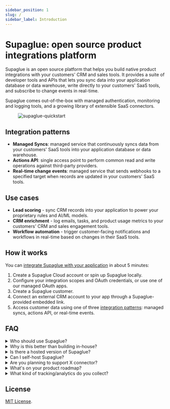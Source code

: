 ```yaml
---
sidebar_position: 1
slug: /
sidebar_label: Introduction
---
```


# Supaglue: open source product integrations platform

Supaglue is an open source platform that helps you build native product integrations with your customers' CRM and sales tools. It provides a suite of developer tools and APIs that lets you sync data into your application database or data warehouse, write directly to your customers' SaaS tools, and subscribe to change events in real-time.

Supaglue comes out-of-the-box with managed authentication, monitoring and logging tools, and a growing library of extensible SaaS connectors.

<figure>

![supaglue-quickstart](/img/supaglue-diagram.png)

</figure>

## Integration patterns

- **Managed Syncs**: managed service that continuously syncs data from your customers' SaaS tools into your application database or data warehouse.
- **Actions API**: single access point to perform common read and write operations against third-party providers.
- **Real-time change events**: managed service that sends webhooks to a specified target when records are updated in your customers' SaaS tools.

## Use cases

- **Lead scoring** - sync CRM records into your application to power your proprietary rules and AI/ML models.
- **CRM enrichment** - log emails, tasks, and product usage metrics to your customers' CRM and sales engagement tools.
- **Workflow automation** - trigger customer-facing notifications and workflows in real-time based on changes in their SaaS tools.

## How it works

You can [integrate Supaglue with your application](quickstart) in about 5 minutes:

1. Create a Supaglue Cloud account or spin up Supaglue locally.
2. Configure your integration scopes and OAuth credentials, or use one of our managed OAuth apps.
3. Create a Supaglue customer.
4. Connect an external CRM account to your app through a Supaglue-provided embedded link.
5. Access customer data using one of three [integration patterns](category/integration-patterns): managed syncs, actions API, or real-time events.

## FAQ

<details>
  <summary>Who should use Supaglue?</summary>
  <div>
    Supaglue is aimed at developers at B2B SaaS companies that provide integrations with their customers' CRM and sales engagement tools as part of their own products.
  </div>
</details>

<details>
  <summary>Why is this better than building in-house?</summary>
  <div>
    Supaglue helps you ship customer-facing CRM and Sales engagement integrations 10x faster:
    <ul>
        <li>Supaglue fully manages your customer's authentication flow and handles refreshing access tokens.</li>
        <li>Supaglue handles the rate limits, response errors, and other idiosyncrasies of different CRM providers so you don't have to.</li>
        <li>Supaglue normalizes responses across multiple providers so you don't have to build this abstraction layer yourself.</li>
        <li>Supaglue gives you a unified API to read and write from CRMs.</li>
        <li>Supaglue comes out-of-the-box with tools for managing customers, configuring integrations, and monitoring connection health.</li>
    </ul>
  </div>
</details>

<details>
  <summary>Is there a hosted version of Supaglue?</summary>
  <div>
    Yes! You can start a free trial of Supaglue Cloud <a href="https://app.supaglue.io">here</a>!
  </div>
</details>

<details>
  <summary>Can I self-host Supaglue?</summary>
  <div>
    Yes, please reach out to us in Slack or at <a href="mailto:hello@supaglue.com">hello@supaglue.com</a> so we can better understand your environment and help you get set up.
  </div>
</details>

<details>
  <summary>Are you planning to support X connector?</summary>
  <div>
    We support the following <a href="./connectors">connectors</a> today and have many more on our roadmap. If there's a specific connector that's not on the list, let us know and we will try to prioritize!
  </div>
</details>

<details>
  <summary>What's on your product roadmap?</summary>
  <div>
    Our product roadmap and long-term version is <a href="./roadmap">here</a>. We welcome suggestions and feature requests.
  </div>
</details>

<details>
  <summary>What kind of tracking/analytics do you collect?</summary>
  <div>
    We use PostHog to log anonymized, session-level event data in our API and Sentry for error reporting. This helps us improve the product experience! You can opt out of tracking in the open source version by setting `SUPAGLUE_DISABLE_ERROR_REPORTING=1` and `SUPAGLUE_DISABLE_ANALYTICS=1` in your `.env` file.
  </div>
</details>

## License

[MIT License](https://github.com/supaglue-labs/supaglue/blob/main/LICENSE).
